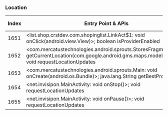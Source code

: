### Location
| Index | Entry Point & APIs | Screen shot | Resource id | Label |
| ------------- | ------------- | ------------- |-------------|-------------|
| 1651 | <list.shop.crstdev.com.shopinglist.LinkAct$1: void onClick(android.view.View)>; boolean isProviderEnabled | ![](D:\COSMOS\output\py\Play_win8\Shopping\list.shop.crstdev.com.shopinglist\list.shop.crstdev.com.shopinglist.LinkAct.png) |  | |
| 1652 | <com.mercatustechnologies.android.sprouts.StoresFragment: void getCurrentLocation(com.google.android.gms.maps.model.LatLng)>; void requestLocationUpdates | ![](D:\COSMOS\output\py\Play_win8\Shopping\net.groceryshopping.SproutsFarmersMarket\com.mercatustechnologies.android.sprouts.Main.png) | {'2131624277': <sensitive_component.SensitiveComponent.SensitiveView object at 0x0000026CFFE91C50>} | |
| 1653 | <com.mercatustechnologies.android.sprouts.Main: void onCreate(android.os.Bundle)>; java.lang.String getBestProvider | ![](D:\COSMOS\output\py\Play_win8\Shopping\net.groceryshopping.SproutsFarmersMarket\com.mercatustechnologies.android.sprouts.Main.png) |  | |
| 1654 | <net.invisipon.MainActivity: void onStop()>; void requestLocationUpdates | ![](D:\COSMOS\output\py\Play_win8\Shopping\net.invisipon\net.invisipon.MainActivity.png) |  | |
| 1655 | <net.invisipon.MainActivity: void onPause()>; void requestLocationUpdates | ![](D:\COSMOS\output\py\Play_win8\Shopping\net.invisipon\net.invisipon.MainActivity.png) |  | |
